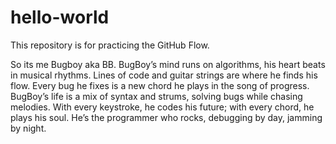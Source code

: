# hello-world
This repository is for practicing the GitHub Flow.

So its me Bugboy aka BB.
BugBoy’s mind runs on algorithms, his heart beats in musical rhythms. Lines of code and guitar strings are where he finds his flow. Every bug he fixes is a new chord he plays in the song of progress.
BugBoy’s life is a mix of syntax and strums, solving bugs while chasing melodies. With every keystroke, he codes his future; with every chord, he plays his soul. He’s the programmer who rocks, debugging by day, jamming by night.
